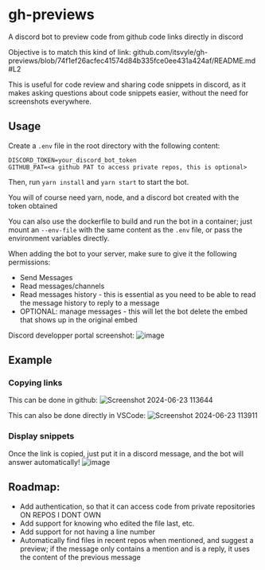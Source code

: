 # gh-previews

A discord bot to preview code from github code links directly in discord

Objective is to match this kind of link: github.com/itsvyle/gh-previews/blob/74f1ef26acfec41574d84b335fce0ee431a424af/README.md#L2

This is useful for code review and sharing code snippets in discord, as it makes asking questions about code snippets easier, without the need for screenshots everywhere.

## Usage

Create a `.env` file in the root directory with the following content:

```
DISCORD_TOKEN=your_discord_bot_token
GITHUB_PAT=<a github PAT to access private repos, this is optional>
```

Then, run `yarn install` and `yarn start` to start the bot.

You will of course need yarn, node, and a discord bot created with the token obtained

You can also use the dockerfile to build and run the bot in a container; just mount an `--env-file` with the same content as the `.env` file, or pass the environment variables directly.

When adding the bot to your server, make sure to give it the following permissions:

-   Send Messages
-   Read messages/channels
-   Read messages history - this is essential as you need to be able to read the message history to reply to a message
-   OPTIONAL: manage messages - this will let the bot delete the embed that shows up in the original embed

Discord developper portal screenshot:
![image](https://github.com/itsvyle/gh-previews/assets/65409906/ad977498-203d-4093-82cb-a38be9bb367e)

## Example

### Copying links

This can be done in github:
![Screenshot 2024-06-23 113644](https://github.com/itsvyle/gh-previews/assets/65409906/b9150a34-b6df-4b10-91d8-81efe216bb55)

This can also be done directly in VSCode:
![Screenshot 2024-06-23 113911](https://github.com/itsvyle/gh-previews/assets/65409906/98dcb2b9-d67c-4ab9-b7f5-d2abdc5673ee)

### Display snippets

Once the link is copied, just put it in a discord message, and the bot will answer automatically!
![image](https://github.com/itsvyle/gh-previews/assets/65409906/5097e19f-5a60-4da3-8f51-67dedc91e45c)

## Roadmap:

-   Add authentication, so that it can access code from private repositories ON REPOS I DONT OWN
-   Add support for knowing who edited the file last, etc.
-   Add support for not having a line number
-   Automatically find files in recent repos when mentioned, and suggest a preview; if the message only contains a mention and is a reply, it uses the content of the previous message